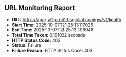 ## URL Monitoring Report

- **URL:** https://api-gw1-prod1.fisglobal.com/gw/v1/health
- **Start Time:** 2025-10-07T21:25:13.117026
- **End Time:** 2025-10-07T21:25:13.308048
- **Total Time Taken:** 0.191022 seconds
- **HTTP Status Code:** 403
- **Status:** Failure
- **Failure Reason:** HTTP Status Code: 403
